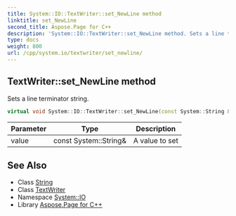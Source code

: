 ```yaml
---
title: System::IO::TextWriter::set_NewLine method
linktitle: set_NewLine
second_title: Aspose.Page for C++
description: 'System::IO::TextWriter::set_NewLine method. Sets a line terminator string in C++.'
type: docs
weight: 800
url: /cpp/system.io/textwriter/set_newline/
---
```

## TextWriter::set_NewLine method


Sets a line terminator string.

```cpp
virtual void System::IO::TextWriter::set_NewLine(const System::String &value)
```


| Parameter | Type | Description |
| --- | --- | --- |
| value | const System::String\& | A value to set |

## See Also

* Class [String](../../../system/string/)
* Class [TextWriter](../)
* Namespace [System::IO](../../)
* Library [Aspose.Page for C++](../../../)
